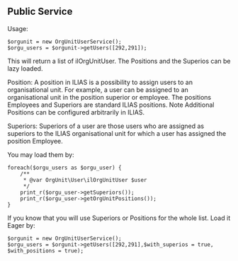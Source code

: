 ## Public Service
Usage:
```
$orgunit = new OrgUnitUserService();
$orgu_users = $orgunit->getUsers([292,291]);
```
This will return a list of ilOrgUnitUser. The Positions and the Superios can be lazy loaded. 

Position: A position in ILIAS is a possibility to assign users to an organisational unit. For example, a user can be assigned to an organisational unit in the position superior or employee. The positions Employees and Superiors are standard ILIAS positions. Note Additional Positions can be configured arbitrarily in ILIAS.

Superiors: Superiors of a user are those users who are assigned as superiors to the ILIAS organisational unit for which a user has assigned the position Employee.

You may load them by:
```
foreach($orgu_users as $orgu_user) {
	/**
	 * @var OrgUnit\User\ilOrgUnitUser $user
	 */
	print_r($orgu_user->getSuperiors());
	print_r($orgu_user->getOrgUnitPositions());
}
```

If you know that you will use Superiors or Positions for the whole list. Load it Eager by:
```
$orgunit = new OrgUnitUserService();
$orgu_users = $orgunit->getUsers([292,291],$with_superios = true, $with_positions = true);
```
